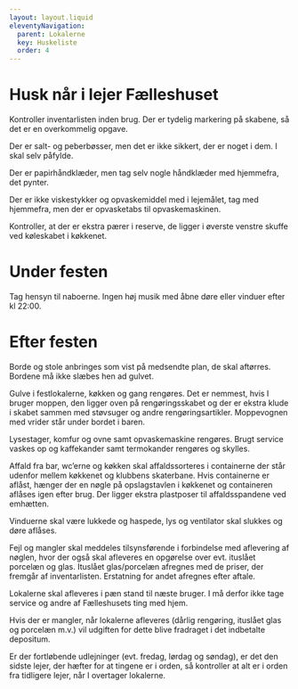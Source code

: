 ```yaml
---
layout: layout.liquid
eleventyNavigation:
  parent: Lokalerne
  key: Huskeliste
  order: 4
---
```

# Husk når i lejer Fælleshuset #

Kontroller inventarlisten inden brug. Der er tydelig markering på skabene, så det er en overkommelig opgave.

Der er salt- og peberbøsser, men det er ikke sikkert, der er noget i dem. I skal selv påfylde.

Der er papirhåndklæder, men tag selv nogle håndklæder med hjemmefra, det pynter.

Der er ikke viskestykker og opvaskemiddel med i lejemålet, tag med hjemmefra, men der er opvasketabs til opvaskemaskinen.

Kontroller, at der er ekstra pærer i reserve, de ligger i øverste venstre skuffe ved køleskabet i køkkenet.

# Under festen

Tag hensyn til naboerne. Ingen høj musik med åbne døre eller vinduer efter kl 22:00.

# Efter festen

Borde og stole anbringes som vist på medsendte plan, de skal aftørres. Bordene må ikke slæbes hen ad gulvet.

Gulve i festlokalerne, køkken og gang rengøres. Det er nemmest, hvis I bruger moppen, den ligger oven på rengøringsskabet og der er ekstra klude i skabet sammen med støvsuger og andre rengøringsartikler. Moppevognen med vrider står under bordet i  baren.

Lysestager, komfur og ovne samt opvaskemaskine rengøres. Brugt service vaskes op og kaffekander samt termokander rengøres og skylles.

Affald fra bar, wc’erne og køkken skal affaldssorteres i containerne der står udenfor mellem køkkenet og klubbens skaterbane. Hvis containerne er aflåst, hænger der en nøgle på opslagstavlen i køkkenet og containeren aflåses igen efter brug. Der ligger ekstra plastposer til affaldsspandene ved emhætten.

Vinduerne skal være lukkede og haspede, lys og ventilator skal slukkes og døre aflåses.

Fejl og mangler skal meddeles tilsynsførende i forbindelse med aflevering af nøglen, hvor der også skal afleveres en opgørelse over evt. ituslået porcelæn og glas. Ituslået glas/porcelæn afregnes med de priser, der fremgår af inventarlisten. Erstatning for andet afregnes efter aftale.

Lokalerne skal afleveres i pæn stand til næste bruger. I må derfor ikke tage service og andre af Fælleshusets ting med hjem.

Hvis der er mangler, når lokalerne afleveres (dårlig rengøring, ituslået glas og porcelæn m.v.) vil udgiften for dette blive fradraget i det indbetalte depositum.

Er der fortløbende udlejninger (evt. fredag, lørdag og søndag), er det den sidste lejer, der hæfter for at tingene er i orden, så kontroller at alt er i orden fra tidligere lejer, når I overtager lokalerne.
